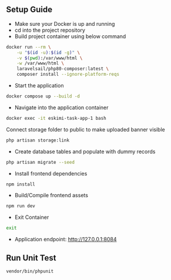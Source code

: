 
## Setup Guide

- Make sure your Docker is up and running
- cd into the project repository
- Build project container using below command
```bash
docker run --rm \
    -u "$(id -u):$(id -g)" \
    -v $(pwd):/var/www/html \
    -w /var/www/html \
    laravelsail/php80-composer:latest \
    composer install --ignore-platform-reqs
```
- Start the application
```bash
docker compose up --build -d
```

- Navigate into the application container
```bash
docker exec -it eskimi-task-app-1 bash
```

Connect storage folder to public to make uploaded banner visible
```bash
php artisan storage:link
```

- Create database tables and populate with dummy records
```bash
php artisan migrate --seed
```

- Install frontend dependencies
```bash
npm install
```

- Build/Compile frontend assets

```bash
npm run dev
```

- Exit Container
```bash
exit
```

- Application endpoint: http://127.0.0.1:8084


## Run Unit Test

```bash
vendor/bin/phpunit
```

